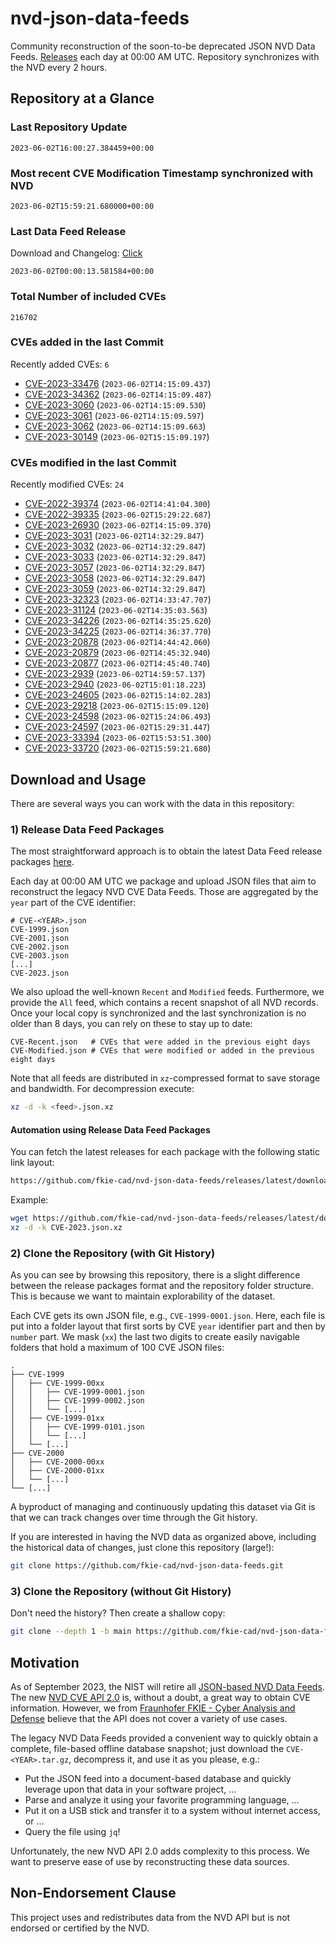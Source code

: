 # nvd-json-data-feeds

Community reconstruction of the soon-to-be deprecated JSON NVD Data Feeds. 
[Releases](https://github.com/fkie-cad/nvd-json-data-feeds/releases/latest) each day at 00:00 AM UTC.
Repository synchronizes with the NVD every 2 hours.

## Repository at a Glance

### Last Repository Update

```plain
2023-06-02T16:00:27.384459+00:00
```

### Most recent CVE Modification Timestamp synchronized with NVD

```plain
2023-06-02T15:59:21.680000+00:00
```

### Last Data Feed Release

Download and Changelog: [Click](https://github.com/fkie-cad/nvd-json-data-feeds/releases/latest)

```plain
2023-06-02T00:00:13.581584+00:00
```

### Total Number of included CVEs

```plain
216702
```

### CVEs added in the last Commit

Recently added CVEs: `6`

* [CVE-2023-33476](CVE-2023/CVE-2023-334xx/CVE-2023-33476.json) (`2023-06-02T14:15:09.437`)
* [CVE-2023-34362](CVE-2023/CVE-2023-343xx/CVE-2023-34362.json) (`2023-06-02T14:15:09.487`)
* [CVE-2023-3060](CVE-2023/CVE-2023-30xx/CVE-2023-3060.json) (`2023-06-02T14:15:09.530`)
* [CVE-2023-3061](CVE-2023/CVE-2023-30xx/CVE-2023-3061.json) (`2023-06-02T14:15:09.597`)
* [CVE-2023-3062](CVE-2023/CVE-2023-30xx/CVE-2023-3062.json) (`2023-06-02T14:15:09.663`)
* [CVE-2023-30149](CVE-2023/CVE-2023-301xx/CVE-2023-30149.json) (`2023-06-02T15:15:09.197`)


### CVEs modified in the last Commit

Recently modified CVEs: `24`

* [CVE-2022-39374](CVE-2022/CVE-2022-393xx/CVE-2022-39374.json) (`2023-06-02T14:41:04.300`)
* [CVE-2022-39335](CVE-2022/CVE-2022-393xx/CVE-2022-39335.json) (`2023-06-02T15:29:22.687`)
* [CVE-2023-26930](CVE-2023/CVE-2023-269xx/CVE-2023-26930.json) (`2023-06-02T14:15:09.370`)
* [CVE-2023-3031](CVE-2023/CVE-2023-30xx/CVE-2023-3031.json) (`2023-06-02T14:32:29.847`)
* [CVE-2023-3032](CVE-2023/CVE-2023-30xx/CVE-2023-3032.json) (`2023-06-02T14:32:29.847`)
* [CVE-2023-3033](CVE-2023/CVE-2023-30xx/CVE-2023-3033.json) (`2023-06-02T14:32:29.847`)
* [CVE-2023-3057](CVE-2023/CVE-2023-30xx/CVE-2023-3057.json) (`2023-06-02T14:32:29.847`)
* [CVE-2023-3058](CVE-2023/CVE-2023-30xx/CVE-2023-3058.json) (`2023-06-02T14:32:29.847`)
* [CVE-2023-3059](CVE-2023/CVE-2023-30xx/CVE-2023-3059.json) (`2023-06-02T14:32:29.847`)
* [CVE-2023-32323](CVE-2023/CVE-2023-323xx/CVE-2023-32323.json) (`2023-06-02T14:33:47.707`)
* [CVE-2023-31124](CVE-2023/CVE-2023-311xx/CVE-2023-31124.json) (`2023-06-02T14:35:03.563`)
* [CVE-2023-34226](CVE-2023/CVE-2023-342xx/CVE-2023-34226.json) (`2023-06-02T14:35:25.620`)
* [CVE-2023-34225](CVE-2023/CVE-2023-342xx/CVE-2023-34225.json) (`2023-06-02T14:36:37.770`)
* [CVE-2023-20878](CVE-2023/CVE-2023-208xx/CVE-2023-20878.json) (`2023-06-02T14:44:42.060`)
* [CVE-2023-20879](CVE-2023/CVE-2023-208xx/CVE-2023-20879.json) (`2023-06-02T14:45:32.940`)
* [CVE-2023-20877](CVE-2023/CVE-2023-208xx/CVE-2023-20877.json) (`2023-06-02T14:45:40.740`)
* [CVE-2023-2939](CVE-2023/CVE-2023-29xx/CVE-2023-2939.json) (`2023-06-02T14:59:57.137`)
* [CVE-2023-2940](CVE-2023/CVE-2023-29xx/CVE-2023-2940.json) (`2023-06-02T15:01:18.223`)
* [CVE-2023-24605](CVE-2023/CVE-2023-246xx/CVE-2023-24605.json) (`2023-06-02T15:14:02.283`)
* [CVE-2023-29218](CVE-2023/CVE-2023-292xx/CVE-2023-29218.json) (`2023-06-02T15:15:09.120`)
* [CVE-2023-24598](CVE-2023/CVE-2023-245xx/CVE-2023-24598.json) (`2023-06-02T15:24:06.493`)
* [CVE-2023-24597](CVE-2023/CVE-2023-245xx/CVE-2023-24597.json) (`2023-06-02T15:29:31.447`)
* [CVE-2023-33394](CVE-2023/CVE-2023-333xx/CVE-2023-33394.json) (`2023-06-02T15:53:51.300`)
* [CVE-2023-33720](CVE-2023/CVE-2023-337xx/CVE-2023-33720.json) (`2023-06-02T15:59:21.680`)


## Download and Usage

There are several ways you can work with the data in this repository:

### 1) Release Data Feed Packages

The most straightforward approach is to obtain the latest Data Feed release packages [here](https://github.com/fkie-cad/nvd-json-data-feeds/releases/latest).

Each day at 00:00 AM UTC we package and upload JSON files that aim to reconstruct the legacy NVD CVE Data Feeds.
Those are aggregated by the `year` part of the CVE identifier:

```
# CVE-<YEAR>.json
CVE-1999.json
CVE-2001.json
CVE-2002.json
CVE-2003.json
[...]
CVE-2023.json
```

We also upload the well-known `Recent` and `Modified` feeds.
Furthermore, we provide the `All` feed, which contains a recent snapshot of all NVD records.
Once your local copy is synchronized and the last synchronization is no older than 8 days, you can rely on these to stay up to date:

```plain
CVE-Recent.json   # CVEs that were added in the previous eight days
CVE-Modified.json # CVEs that were modified or added in the previous eight days
```

Note that all feeds are distributed in `xz`-compressed format to save storage and bandwidth.
For decompression execute:

```sh
xz -d -k <feed>.json.xz
```


#### Automation using Release Data Feed Packages

You can fetch the latest releases for each package with the following static link layout:

```sh
https://github.com/fkie-cad/nvd-json-data-feeds/releases/latest/download/CVE-<YEAR>.json.xz
```

Example:

```sh
wget https://github.com/fkie-cad/nvd-json-data-feeds/releases/latest/download/CVE-2023.json.xz
xz -d -k CVE-2023.json.xz
```

### 2) Clone the Repository (with Git History)

As you can see by browsing this repository, there is a slight difference between the release packages format and the repository folder structure.
This is because we want to maintain explorability of the dataset.

Each CVE gets its own JSON file, e.g., `CVE-1999-0001.json`.
Here, each file is put into a folder layout that first sorts by CVE `year` identifier part and then by `number` part.
We mask (`xx`) the last two digits to create easily navigable folders that hold a maximum of 100 CVE JSON files:

```plain
.
├── CVE-1999
│   ├── CVE-1999-00xx
│   │   ├── CVE-1999-0001.json
│   │   ├── CVE-1999-0002.json
│   │   └── [...]
│   ├── CVE-1999-01xx
│   │   ├── CVE-1999-0101.json
│   │   └── [...]
│   └── [...]
├── CVE-2000
│   ├── CVE-2000-00xx
│   ├── CVE-2000-01xx
│   └── [...]
└── [...]
```

A byproduct of managing and continuously updating this dataset via Git is that we can track changes over time through the Git history.

If you are interested in having the NVD data as organized above, including the historical data of changes, just clone this repository (large!):

```sh
git clone https://github.com/fkie-cad/nvd-json-data-feeds.git
```

### 3) Clone the Repository (without Git History)

Don't need the history? Then create a shallow copy:

```sh
git clone --depth 1 -b main https://github.com/fkie-cad/nvd-json-data-feeds.git
```

## Motivation

As of September 2023, the NIST will retire all [JSON-based NVD Data Feeds](https://nvd.nist.gov/vuln/data-feeds#divRetirementBanner-1).
The new [NVD CVE API 2.0](https://nvd.nist.gov/developers/vulnerabilities) is, without a doubt, a great way to obtain CVE information.
However, we from [Fraunhofer FKIE - Cyber Analysis and Defense](https://www.fkie.fraunhofer.de/en/departments/cad.html) believe that the API does not cover a variety of use cases.

The legacy NVD Data Feeds provided a convenient way to quickly obtain a complete, file-based offline database snapshot; just download the `CVE-<YEAR>.tar.gz`, decompress it, and use it as you please, e.g.:

* Put the JSON feed into a document-based database and quickly leverage upon that data in your software project, ...
* Parse and analyze it using your favorite programming language, ...
* Put it on a USB stick and transfer it to a system without internet access, or ...
* Query the file using `jq`!

Unfortunately, the new NVD API 2.0 adds complexity to this process.
We want to preserve ease of use by reconstructing these data sources.

## Non-Endorsement Clause

This project uses and redistributes data from the NVD API but is not endorsed or certified by the NVD.